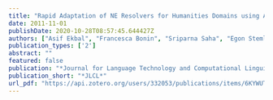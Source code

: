 ```yaml
---
title: "Rapid Adaptation of NE Resolvers for Humanities Domains using Active Annotation"
date: 2011-11-01
publishDate: 2020-10-28T08:57:45.644427Z
authors: ["Asif Ekbal", "Francesca Bonin", "Sriparna Saha", "Egon Stemle", "Eduard Barbu", "Fabio Cavulli", "Christian Girardi", "Massimo Poesio"]
publication_types: ['2']
abstract: ""
featured: false
publication: "*Journal for Language Technology and Computational Linguistics*"
publication_short: "*JLCL*"
url_pdf: "https://api.zotero.org/users/332053/publications/items/6KYWUTKC/file/view"
---
```


